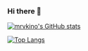 ### Hi there 👋

[![mrvkino's GitHub stats](https://github-readme-stats.vercel.app/api?username=mrvkino&theme=onedark&count_private=true)](https://github.com/anuraghazra/github-readme-stats)

[![Top Langs](https://github-readme-stats.vercel.app/api/top-langs/?username=mrvkino&layout=compact&theme=onedark&exclude_repo=homebrew-tap,homebrew-cask-fonts)](https://github.com/anuraghazra/github-readme-stats)


<!--

https://github.com/abhisheknaiidu/awesome-github-profile-readme#simple-but-innovative-ones-

**mrvkino/mrvkino** is a ✨ _special_ ✨ repository because its `README.md` (this file) appears on your GitHub profile.

Here are some ideas to get you started:

- 🔭 I’m currently working on ...
- 🌱 I’m currently learning ...
- 👯 I’m looking to collaborate on ...
- 🤔 I’m looking for help with ...
- 💬 Ask me about ...
- 📫 How to reach me: ...
- 😄 Pronouns: ...
- ⚡ Fun fact: ...
-->
